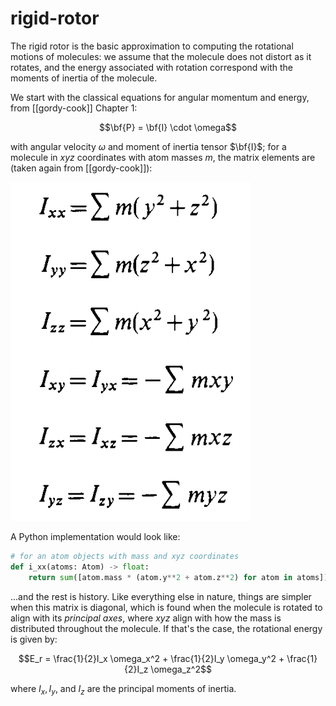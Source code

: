 # rigid-rotor


The rigid rotor is the basic approximation to computing the rotational motions of
molecules: we assume that the molecule does not distort as it rotates, and the
energy associated with rotation correspond with the moments of inertia of the molecule.

We start with the classical equations for angular momentum and energy, from [[gordy-cook]]
Chapter 1:

$$\bf{P} = \bf{I} \cdot \omega$$

with angular velocity $\omega$ and moment of inertia tensor $\bf{I}$; for a molecule in $xyz$ coordinates with atom masses $m$, the matrix elements are (taken again from [[gordy-cook]]):

![](images/2021-11-22-11-06-34.png)

A Python implementation would look like:

```python
# for an atom objects with mass and xyz coordinates
def i_xx(atoms: Atom) -> float:
    return sum([atom.mass * (atom.y**2 + atom.z**2) for atom in atoms])
```

...and the rest is history. Like everything else in nature, things are simpler when
this matrix is diagonal, which is found when the molecule is rotated to align with
its *principal axes*, where $xyz$ align with how the mass is distributed throughout
the molecule. If that's the case, the rotational energy is given by:

$$E_r = \frac{1}{2}I_x \omega_x^2 + \frac{1}{2}I_y \omega_y^2 + \frac{1}{2}I_z \omega_z^2$$

where $I_x, I_y$, and $I_z$ are the principal moments of inertia.